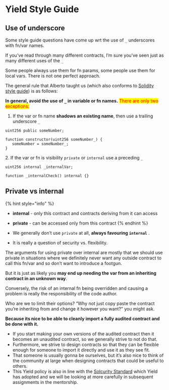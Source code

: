 # Yield Style Guide

## Use of underscore

Some style guide questions have come up wrt the use of `_` underscores with fn/var names.&#x20;

If you’ve read through many different contracts, I’m sure you’ve seen just as many different uses of the `_`  &#x20;

Some people always use them for fn params, some people use them for local vars. There is not one perfect approach.

The general rule that Alberto taught us (which also conforms to [Solidity style guide](https://docs.soliditylang.org/en/latest/style-guide.html#avoiding-naming-collisions)) is as follows:

**In general, avoid the use of `_` in variable or fn names.** <mark style="color:red;">There are only two exceptions:</mark>

1. If the var or fn name **shadows an existing name**, then use a trailing underscore `_`

```solidity
uint256 public someNumber;

function constructor(uint256 someNumber_) {
   someNumber = someNumber_;
}
```

2\. If the var or fn is visibility `private` or `internal` use a preceding `_`

```solidity
uint256 internal _internalVar;

function _internalCheck() internal {}
```

## Private vs internal

{% hint style="info" %}
* **internal** - only this contract and contracts deriving from it can access
* **private** - can be accessed only from this contract
{% endhint %}

* We generally don’t use `private` at all, **always favouring `internal`** .&#x20;
* It is really a question of security vs. flexibility. &#x20;

The arguments for using private over internal are mostly that we should use private in situations where we definitely never want any outside contract to call this fn/var and so don’t want to introduce a footgun. &#x20;

But it is just as likely you **may end up needing the var from an inheriting contract in an unknown way**.&#x20;

Conversely, the risk of an internal fn being overridden and causing a problem is really the responsibility of the code author. &#x20;

Who are we to limit their options? “Why not just copy paste the contract you’re inheriting from and change it however you want?” you might ask. &#x20;

**Because its nice to be able to cleanly import a fully audited contract and be done with it.**&#x20;

* If you start making your own versions of the audited contract then it becomes an unaudited contract, so we generally strive to not do that.&#x20;
* Furthermore, we strive to design contracts so that they can be flexible enough for someone to import it directly and use it as they see fit.&#x20;
* That someone is usually gonna be ourselves, but it’s also nice to think of the community at large when designing contracts that could be useful to others.
* This Yield policy is also in line with the [Solcurity Standard](https://github.com/Rari-Capital/solcurity#variables) which Yield has adopted and we will be looking at more carefully in subsequent assignments in the mentorship.&#x20;
